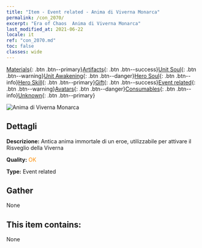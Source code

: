 ```yaml
---
title: "Item - Event related - Anima di Viverna Monarca"
permalink: /con_2070/
excerpt: "Era of Chaos  Anima di Viverna Monarca"
last_modified_at: 2021-06-22
locale: it
ref: "con_2070.md"
toc: false
classes: wide
---
```

 [Materials](/ItemsIT/){: .btn .btn--primary}[Artifacts](/ItemsIT/Artifacts/){: .btn .btn--success}[Unit Soul](/ItemsIT/UnitSoul/){: .btn .btn--warning}[Unit Awakening](/ItemsIT/UnitAwakening/){: .btn .btn--danger}[Hero Soul](/ItemsIT/HeroSoul/){: .btn .btn--info}[Hero Skill](/ItemsIT/HeroSkill/){: .btn .btn--primary}[Gift](/ItemsIT/Gift/){: .btn .btn--success}[Event related](/ItemsIT/Events/){: .btn .btn--warning}[Avatars](/ItemsIT/Avatars/){: .btn .btn--danger}[Consumables](/ItemsIT/Consumables/){: .btn .btn--info}[Unknown](/ItemsIT/Unknown/){: .btn .btn--primary}

 ![Anima di Viverna Monarca](/images/t/juexing_806.jpg)

## Dettagli
 **Descrizione:** Antica anima immortale di un eroe, utilizzabile per attivare il Risveglio della Viverna

 **Quality:** <span style="color: #FF8C00">OK</span>

 **Type:** Event related

## Gather

  None

## This item contains:

  None

